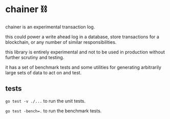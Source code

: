 chainer ⛓️
==========

chainer is an experimental transaction log.

this could power a write ahead log in a database, store transactions for a blockchain, or any number of similar responsibilities.

this library is entirely experimental and not to be used in production without further scrutiny and testing.

it has a set of benchmark tests and some utilities for generating arbitrarily large sets of data to act on and test.

## tests

`go test -v ./...` to run the unit tests.

`go test -bench=.` to run the benchmark tests.
